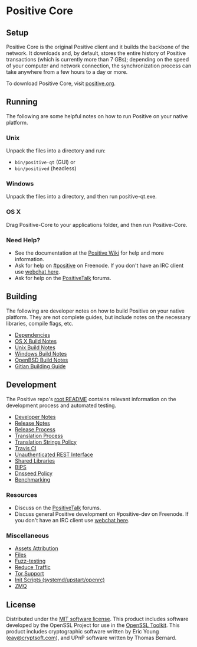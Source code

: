 Positive Core
=============

Setup
---------------------
Positive Core is the original Positive client and it builds the backbone of the network. It downloads and, by default, stores the entire history of Positive transactions (which is currently more than 7 GBs); depending on the speed of your computer and network connection, the synchronization process can take anywhere from a few hours to a day or more.

To download Positive Core, visit [positive.org](https://positive.org).

Running
---------------------
The following are some helpful notes on how to run Positive on your native platform.

### Unix

Unpack the files into a directory and run:

- `bin/positive-qt` (GUI) or
- `bin/positived` (headless)

### Windows

Unpack the files into a directory, and then run positive-qt.exe.

### OS X

Drag Positive-Core to your applications folder, and then run Positive-Core.

### Need Help?

* See the documentation at the [Positive Wiki](https://positive.info/)
for help and more information.
* Ask for help on [#positive](http://webchat.freenode.net?channels=positive) on Freenode. If you don't have an IRC client use [webchat here](http://webchat.freenode.net?channels=positive).
* Ask for help on the [PositiveTalk](https://positivetalk.io/) forums.

Building
---------------------
The following are developer notes on how to build Positive on your native platform. They are not complete guides, but include notes on the necessary libraries, compile flags, etc.

- [Dependencies](dependencies.md)
- [OS X Build Notes](build-osx.md)
- [Unix Build Notes](build-unix.md)
- [Windows Build Notes](build-windows.md)
- [OpenBSD Build Notes](build-openbsd.md)
- [Gitian Building Guide](gitian-building.md)

Development
---------------------
The Positive repo's [root README](/README.md) contains relevant information on the development process and automated testing.

- [Developer Notes](developer-notes.md)
- [Release Notes](release-notes.md)
- [Release Process](release-process.md)
- [Translation Process](translation_process.md)
- [Translation Strings Policy](translation_strings_policy.md)
- [Travis CI](travis-ci.md)
- [Unauthenticated REST Interface](REST-interface.md)
- [Shared Libraries](shared-libraries.md)
- [BIPS](bips.md)
- [Dnsseed Policy](dnsseed-policy.md)
- [Benchmarking](benchmarking.md)

### Resources
* Discuss on the [PositiveTalk](https://positivetalk.io/) forums.
* Discuss general Positive development on #positive-dev on Freenode. If you don't have an IRC client use [webchat here](http://webchat.freenode.net/?channels=positive-dev).

### Miscellaneous
- [Assets Attribution](assets-attribution.md)
- [Files](files.md)
- [Fuzz-testing](fuzzing.md)
- [Reduce Traffic](reduce-traffic.md)
- [Tor Support](tor.md)
- [Init Scripts (systemd/upstart/openrc)](init.md)
- [ZMQ](zmq.md)

License
---------------------
Distributed under the [MIT software license](/COPYING).
This product includes software developed by the OpenSSL Project for use in the [OpenSSL Toolkit](https://www.openssl.org/). This product includes
cryptographic software written by Eric Young ([eay@cryptsoft.com](mailto:eay@cryptsoft.com)), and UPnP software written by Thomas Bernard.
